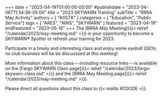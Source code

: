 +++
date = "2023-04-19T01:00:00-05:00"
#publishdate = "2023-04-06T11:34:36-05:00"
title = "2023 SKYWARN Training"
subTitle = "RRRA May Activity"
authors = [ "K0STK" ]
categories = [ "Education", "Public Service"]
tags = [ "ARES", "NWS", "SKYWARN" ]
featured = "2023-04-19"
endFeatured = "2023-05-16"
+++
The [RRRA May Meeting]({{< relref "/calendar/2023/may-meeting.md" >}})
is your opportunity to become a SKYWARN&reg; Spotter or refresh your training
for 2023.

Participate in a timely and interesting class and enjoy some *eyeball QSOs*;
no club business will be be discusssed at this meeting!
<!--more-->

More information about this class---including resource links---is
available on the
[Fargo SKYWARN Class page]({{< relref "/calendar/2023/fargo-skywarn-class.md" >}})
and the
[RRRA May Meeting page]({{< relref "/calendar/2023/may-meeting.md" >}}).


Please direct all questions about this class to {{< mailto KC0ODE >}}.

